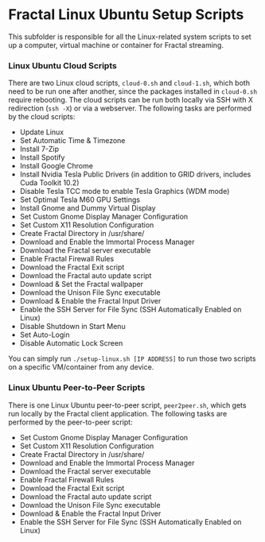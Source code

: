 # Fractal Linux Ubuntu Setup Scripts

This subfolder is responsible for all the Linux-related system scripts to set up a computer, virtual machine or container for Fractal streaming.

### Linux Ubuntu Cloud Scripts

There are two Linux cloud scripts, `cloud-0.sh` and `cloud-1.sh`, which both need to be run one after another, since the packages installed in `cloud-0.sh` require rebooting. The cloud scripts can be run both locally via SSH with X redirection (`ssh -X`) or via a webserver. The following tasks are performed by the cloud scripts:

- Update Linux
- Set Automatic Time & Timezone
- Install 7-Zip
- Install Spotify
- Install Google Chrome
- Install Nvidia Tesla Public Drivers (in addition to GRID drivers, includes Cuda Toolkit 10.2)
- Disable Tesla TCC mode to enable Tesla Graphics (WDM mode)
- Set Optimal Tesla M60 GPU Settings
- Install Gnome and Dummy Virtual Display
- Set Custom Gnome Display Manager Configuration
- Set Custom X11 Resolution Configuration
- Create Fractal Directory in /usr/share/
- Download and Enable the Immortal Process Manager
- Download the Fractal server executable
- Enable Fractal Firewall Rules
- Download the Fractal Exit script
- Download the Fractal auto update script
- Download & Set the Fractal wallpaper
- Download the Unison File Sync executable
- Download & Enable the Fractal Input Driver
- Enable the SSH Server for File Sync (SSH Automatically Enabled on Linux)
- Disable Shutdown in Start Menu
- Set Auto-Login
- Disable Automatic Lock Screen

You can simply run `./setup-linux.sh [IP ADDRESS]` to run those two scripts on a specific VM/container from any device.

### Linux Ubuntu Peer-to-Peer Scripts

There is one Linux Ubuntu peer-to-peer script, `peer2peer.sh`, which gets run locally by the Fractal client application. The following tasks are performed by the peer-to-peer script:

- Set Custom Gnome Display Manager Configuration
- Set Custom X11 Resolution Configuration
- Create Fractal Directory in /usr/share/
- Download and Enable the Immortal Process Manager
- Download the Fractal server executable
- Enable Fractal Firewall Rules
- Download the Fractal Exit script
- Download the Fractal auto update script
- Download the Unison File Sync executable
- Download & Enable the Fractal Input Driver
- Enable the SSH Server for File Sync (SSH Automatically Enabled on Linux)
